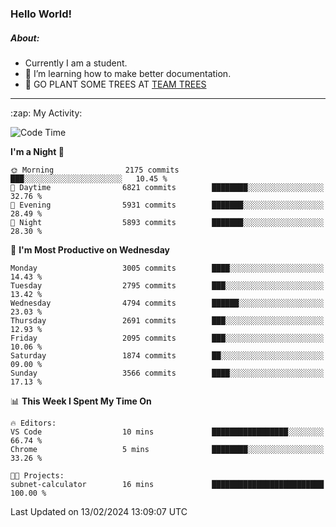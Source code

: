 ### Hello World!

##### About:
- Currently I am a student.
- 🌱 I’m learning how to make better documentation.
- 🌱 GO PLANT SOME TREES AT [TEAM TREES](https://teamtrees.org/)

---
  <summary>:zap: My Activity:</summary>
  
<!--START_SECTION:waka-->
![Code Time](http://img.shields.io/badge/Code%20Time-1%2C280%20hrs%208%20mins-blue)

**I'm a Night 🦉** 

```text
🌞 Morning                2175 commits        ███░░░░░░░░░░░░░░░░░░░░░░   10.45 % 
🌆 Daytime                6821 commits        ████████░░░░░░░░░░░░░░░░░   32.76 % 
🌃 Evening                5931 commits        ███████░░░░░░░░░░░░░░░░░░   28.49 % 
🌙 Night                  5893 commits        ███████░░░░░░░░░░░░░░░░░░   28.30 % 
```
📅 **I'm Most Productive on Wednesday** 

```text
Monday                   3005 commits        ████░░░░░░░░░░░░░░░░░░░░░   14.43 % 
Tuesday                  2795 commits        ███░░░░░░░░░░░░░░░░░░░░░░   13.42 % 
Wednesday                4794 commits        ██████░░░░░░░░░░░░░░░░░░░   23.03 % 
Thursday                 2691 commits        ███░░░░░░░░░░░░░░░░░░░░░░   12.93 % 
Friday                   2095 commits        ███░░░░░░░░░░░░░░░░░░░░░░   10.06 % 
Saturday                 1874 commits        ██░░░░░░░░░░░░░░░░░░░░░░░   09.00 % 
Sunday                   3566 commits        ████░░░░░░░░░░░░░░░░░░░░░   17.13 % 
```


📊 **This Week I Spent My Time On** 

```text
🔥 Editors: 
VS Code                  10 mins             █████████████████░░░░░░░░   66.74 % 
Chrome                   5 mins              ████████░░░░░░░░░░░░░░░░░   33.26 % 

🐱‍💻 Projects: 
subnet-calculator        16 mins             █████████████████████████   100.00 % 
```


 Last Updated on 13/02/2024 13:09:07 UTC
<!--END_SECTION:waka-->
